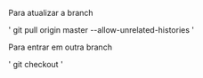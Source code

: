 Para atualizar a branch

' git pull origin master --allow-unrelated-histories '

Para entrar em outra branch

' git checkout <nome da branch> '


